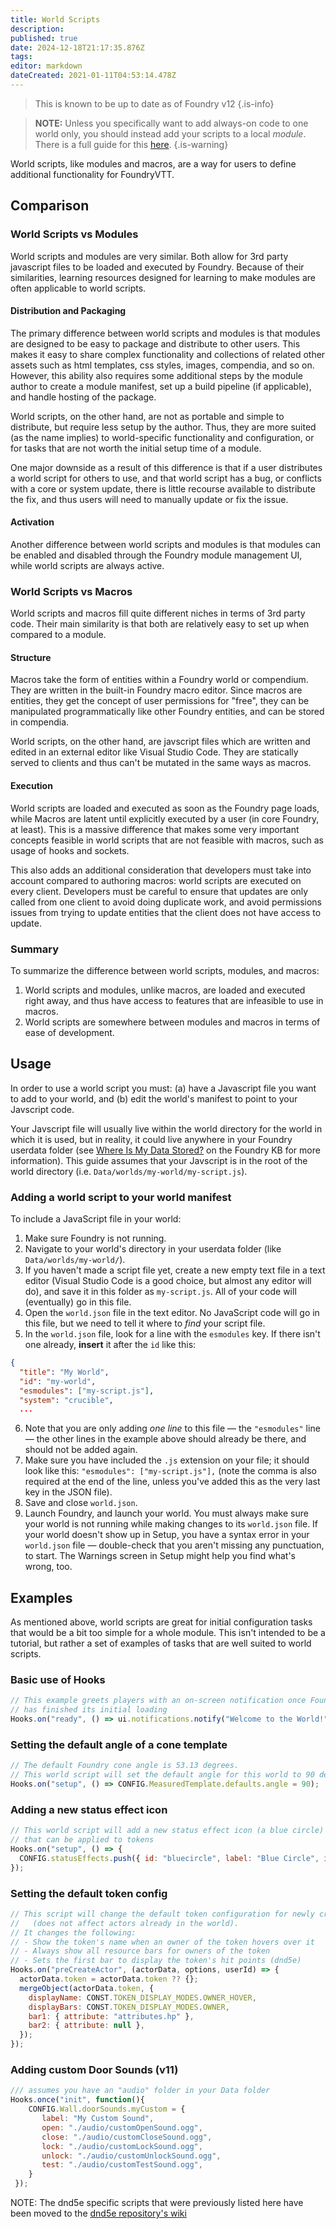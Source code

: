 ```yaml
---
title: World Scripts
description: 
published: true
date: 2024-12-18T21:17:35.876Z
tags: 
editor: markdown
dateCreated: 2021-01-11T04:53:14.478Z
---
```


> This is known to be up to date as of Foundry v12
{.is-info}

> **NOTE:** Unless you specifically want to add always-on code to one world only, you should instead add your scripts to a local *module*. There is a full guide for this [here](https://github.com/GamerFlix/foundryvtt-api-guide/blob/main/module_guide_create.md).
> {.is-warning}

World scripts, like modules and macros, are a way for users to define additional functionality for FoundryVTT.

## Comparison

### World Scripts vs Modules
World scripts and modules are very similar. Both allow for 3rd party javascript files to be loaded and executed by Foundry. Because of their similarities, learning resources designed for learning to make modules are often applicable to world scripts.

#### Distribution and Packaging
The primary difference between world scripts and modules is that modules are designed to be easy to package and distribute to other users. This makes it easy to share complex functionality and collections of related other assets such as html templates, css styles, images, compendia, and so on. However, this ability also requires some additional steps by the module author to create a module manifest, set up a build pipeline (if applicable), and handle hosting of the package.

World scripts, on the other hand, are not as portable and simple to distribute, but require less setup by the author. Thus, they are more suited (as the name implies) to world-specific functionality and configuration, or for tasks that are not worth the initial setup time of a module.

One major downside as a result of this difference is that if a user distributes a world script for others to use, and that world script has a bug, or conflicts with a core or system update, there is little recourse available to distribute the fix, and thus users will need to manually update or fix the issue.

#### Activation
Another difference between world scripts and modules is that modules can be enabled and disabled through the Foundry module management UI, while world scripts are always active.

### World Scripts vs Macros
World scripts and macros fill quite different niches in terms of 3rd party code. Their main similarity is that both are relatively easy to set up when compared to a module.

#### Structure
Macros take the form of entities within a Foundry world or compendium. They are written in the built-in Foundry macro editor. Since macros are entities, they get the concept of user permissions for "free", they can be manipulated programmatically like other Foundry entities, and can be stored in compendia.

World scripts, on the other hand, are javscript files which are written and edited in an external editor like Visual Studio Code. They are statically served to clients and thus can't be mutated in the same ways as macros.

#### Execution
World scripts are loaded and executed as soon as the Foundry page loads, while Macros are latent until explicitly executed by a user (in core Foundry, at least). This is a massive difference that makes some very important concepts feasible in world scripts that are not feasible with macros, such as usage of hooks and sockets.

This also adds an additional consideration that developers must take into account compared to authoring macros: world scripts are executed on every client. Developers must be careful to ensure that updates are only called from one client to avoid doing duplicate work, and avoid permissions issues from trying to update entities that the client does not have access to update.

### Summary
To summarize the difference between world scripts, modules, and macros:

1. World scripts and modules, unlike macros, are loaded and executed right away, and thus have access to features that are infeasible to use in macros.
2. World scripts are somewhere between modules and macros in terms of ease of development.

## Usage
In order to use a world script you must: (a) have a Javascript file you want to add to your world, and (b) edit the world's manifest to point to your Javscript code.

Your Javscript file will usually live within the world directory for the world in which it is used, but in reality, it could live anywhere in your Foundry userdata folder (see [Where Is My Data Stored?](https://foundryvtt.com/article/configuration/#where-user-data) on the Foundry KB for more information). This guide assumes that your Javscript is in the root of the world directory (i.e. `Data/worlds/my-world/my-script.js`).


### Adding a world script to your world manifest
To include a JavaScript file in your world:
1. Make sure Foundry is not running.
2. Navigate to your world's directory in your userdata folder (like `Data/worlds/my-world/`).
3. If you haven't made a script file yet, create a new empty text file in a text editor (Visual Studio Code is a good choice, but almost any editor will do), and save it in this folder as `my-script.js`. All of your code will (eventually) go in this file.
4. Open the `world.json` file in the text editor. No JavaScript code will go in this file, but we need to tell it where to *find* your script file.
5. In the `world.json` file, look for a line with the `esmodules` key. If there isn't one already, **insert** it after the `id` like this:
```json
{
  "title": "My World",
  "id": "my-world",
  "esmodules": ["my-script.js"],
  "system": "crucible",
  ...
  ```
6. Note that you are only adding *one line* to this file — the `"esmodules"` line — the other lines in the example above should already be there, and should not be added again.
7. Make sure you have included the `.js` extension on your file; it should look like this: `"esmodules": ["my-script.js"],` (note the comma is also required at the end of the line, unless you've added this as the very last key in the JSON file).
8. Save and close `world.json`.
9. Launch Foundry, and launch your world. You must always make sure your world is not running while making changes to its `world.json` file. If your world doesn't show up in Setup, you have a syntax error in your `world.json` file — double-check that you aren't missing any punctuation, to start. The Warnings screen in Setup might help you find what's wrong, too.

## Examples

As mentioned above, world scripts are great for initial configuration tasks that would be a bit too simple for a whole module. This isn't intended to be a tutorial, but rather a set of examples of tasks that are well suited to world scripts.

### Basic use of Hooks
```js
// This example greets players with an on-screen notification once Foundry
// has finished its initial loading
Hooks.on("ready", () => ui.notifications.notify("Welcome to the World!"));
```

### Setting the default angle of a cone template
```js
// The default Foundry cone angle is 53.13 degrees.
// This world script will set the default angle for this world to 90 degrees.
Hooks.on("setup", () => CONFIG.MeasuredTemplate.defaults.angle = 90);
```

### Adding a new status effect icon
```js
// This world script will add a new status effect icon (a blue circle)
// that can be applied to tokens
Hooks.on("setup", () => {
  CONFIG.statusEffects.push({ id: "bluecircle", label: "Blue Circle", icon: "path/to/blue-circle.png" })
});
```

### Setting the default token config
```js
// This script will change the default token configuration for newly created or imported actors
//   (does not affect actors already in the world).
// It changes the following:
// - Show the token's name when an owner of the token hovers over it
// - Always show all resource bars for owners of the token
// - Sets the first bar to display the token's hit points (dnd5e)
Hooks.on("preCreateActor", (actorData, options, userId) => {
  actorData.token = actorData.token ?? {};
  mergeObject(actorData.token, {
    displayName: CONST.TOKEN_DISPLAY_MODES.OWNER_HOVER,
    displayBars: CONST.TOKEN_DISPLAY_MODES.OWNER,
    bar1: { attribute: "attributes.hp" },
    bar2: { attribute: null },
  });
});

```
### Adding custom Door Sounds (v11)
```js
/// assumes you have an "audio" folder in your Data folder
Hooks.once("init", function(){
    CONFIG.Wall.doorSounds.myCustom = {
       label: "My Custom Sound",
       open: "./audio/customOpenSound.ogg",
       close: "./audio/customCloseSound.ogg",
       lock: "./audio/customLockSound.ogg",
       unlock: "./audio/customUnlockSound.ogg",
       test: "./audio/customTestSound.ogg",
    }
 });
```

NOTE:
The dnd5e specific scripts that were previously listed here have been moved to the [dnd5e repository's wiki](https://github.com/foundryvtt/dnd5e/wiki/Modifying-Your-Game-with-Scripts#examples)